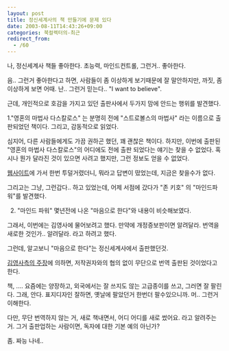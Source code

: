 ```yaml
---
layout: post
title: 정신세계사의 책 만들기에 문제 있다
date: 2003-08-11T14:43:26+09:00
categories: 북컬렉터의-최근
redirect_from:
  - /60
---
```


나, 정신세계사 책들 좋아한다. 초능력, 마인드컨트롤, 그런거.. 좋아한다.

음.. 그런거 좋아한다고 하면, 사람들이 좀 이상하게 보기때문에 잘 말안하지만, 까짓, 좀 이상하게 보면 어때. 난.. 그런거 믿는다.. "I want to believe".

근데, 개인적으로 호감을 가지고 있던 출판사에서 두가지 맘에 안드는 행위를 발견했다.

1."영혼의 마법사 다스칼로스" 는 분명히 전에 "스트로볼스의 마법사" 라는 이름으로 출판되었던 책이다. 그리고, 감동적으로 읽었다.

심지어, 다른 사람들에게도 가끔 권하곤 했던, 꽤 괜찮은 책이다. 하지만, 이번에 출판된 "영혼의 마법사 다스칼로스"의 어디에도 전에 출판 되었다는 얘기는 찾을 수 없었다. 혹시나 뭔가 달라진 것이 있으면 사려고 했지만, 그런 정보도 얻을 수 없었다.

<a href="http://www.mindvision.org/">웹사이트</a>에 가서 한번 투덜거렸더니, 뭐라고 답변이 떴었는데, 지금은 찾을수가 없다.

그리고는 그냥, 그런갑다.. 하고 있었는데, 어제 서점에 갔다가 "존 키호" 의 "마인드파워"를 발견했다.

2. "마인드 파워" 몇년전에 나온 "마음으로 한다"와 내용이 비슷해보였다.

그래서, 이번에는 김영사에 물어보려고 했다. 만약에 개정증보판이면 알려달라. 번역을 새로한 것인가.. 알려달라. 라고 하려고 했다.

그런데, 알고보니 "마음으로 한다"는 정신세계사에서 출판했던것.

<a href="http://gimmyoung.com/reader/as_view.html?id=4250&code=board_as&start=0">김영사측의 주장</a>에 의하면, 저작권자와의 협의 없이 무단으로 번역 출판된 것이었다고 한다.

책, .... 요즘에는 양장하고, 외국에서는 잘 쓰지도 않는 고급종이를 쓰고, 그러면 잘 팔린다. 그래, 안다. 표지디자인 잘하면, 옛날에 팔았던거 한번더 팔수있으니까. 머.. 그런거 이해한다.

다만, 무단 번역하지 않는 거, 새로 책내면서, 어디 어디를 새로 썼어요. 라고 알려주는거. 그거 출판업하는 사람이면, 독자에 대한 기본 예의 아닌가?

좀. 짜능 나네..
